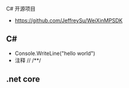 C# 开源项目
- https://github.com/JeffreySu/WeiXinMPSDK



## C#
- Console.WriteLine("hello world")
- 注释 // /**/



## .net core

